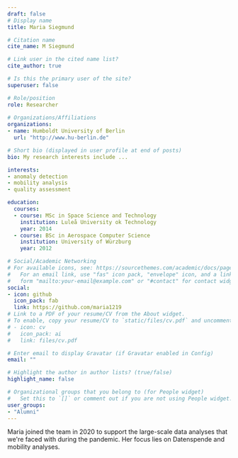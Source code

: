 ```yaml
---
draft: false
# Display name
title: Maria Siegmund

# Citation name
cite_name: M Siegmund

# Link user in the cited name list?
cite_author: true

# Is this the primary user of the site?
superuser: false

# Role/position
role: Researcher
 
# Organizations/Affiliations
organizations:
- name: Humboldt University of Berlin
  url: "http://www.hu-berlin.de"

# Short bio (displayed in user profile at end of posts)
bio: My research interests include ...

interests:
- anomaly detection
- mobility analysis
- quality assessment

education:
  courses:
  - course: MSc in Space Science and Technology
    institution: Luleå University ok Technology
    year: 2014
  - course: BSc in Aerospace Computer Science
    institution: University of Würzburg
    year: 2012

# Social/Academic Networking
# For available icons, see: https://sourcethemes.com/academic/docs/page-builder/#icons
#   For an email link, use "fas" icon pack, "envelope" icon, and a link in the
#   form "mailto:your-email@example.com" or "#contact" for contact widget.
social:
- icon: github
  icon_pack: fab
  link: https://github.com/maria1219
# Link to a PDF of your resume/CV from the About widget.
# To enable, copy your resume/CV to `static/files/cv.pdf` and uncomment the lines below.
# - icon: cv
#   icon_pack: ai
#   link: files/cv.pdf

# Enter email to display Gravatar (if Gravatar enabled in Config)
email: ""

# Highlight the author in author lists? (true/false)
highlight_name: false

# Organizational groups that you belong to (for People widget)
#   Set this to `[]` or comment out if you are not using People widget.
user_groups:
- "Alumni"
---
```


Maria joined the team in 2020 to support the large-scale data analyses that we're faced with during the pandemic. Her focus lies on Datenspende and mobility analyses.
